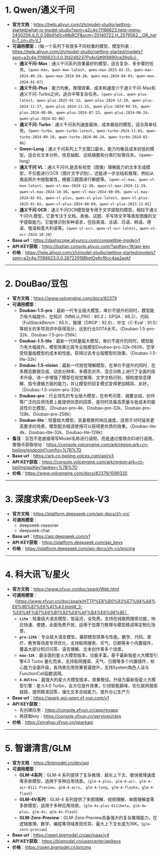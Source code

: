 # 1. Qwen/通义千问
- **官方文档**：https://help.aliyun.com/zh/model-studio/getting-started/what-is-model-studio?spm=a2c4g.11186623.help-menu-2400256.d_0_0.58b91d1cyMbRCF&scm=20140722.H_2579562._.OR_help-T_cn~zh-V_1
- **可调用模型**：（每一个系列下有很多不同权重的模型，模型列表：https://help.aliyun.com/zh/model-studio/getting-started/models?spm=a2c4g.11186623.0.0.3fd248237PxAvQ#9f8890ce29g5u）
  - **通义千问-Max**：通义千问系列效果最好的模型，适合复杂、多步骤的任务。（`qwen-max`、`qwen-max-latest`、`qwen-max-2025-01-25`、`qwen-max-2024-09-19`、`qwen-max-2024-04-28`、`qwen-max-2024-04-03`、`qwen-max-2024-01-07`）
  - **通义千问-Plus**：能力均衡，推理效果、成本和速度介于通义千问-Max和通义千问-Turbo之间，适合中等复杂任务。（`qwen-plus`、`qwen-plus-latest`、`qwen-plus-2025-01-12`、`qwen-plus-2024-12-20`、`qwen-plus-2024-11-27`、`qwen-plus-2024-11-25`、`qwen-plus-2024-09-19`、`qwen-plus-2024-08-06`、`qwen-plus-2024-07-23`、`qwen-plus-2024-06-24`、`qwen-plus-2024-02-06`）
  - **通义千问-Turbo**：通义千问系列速度最快、成本极低的模型，适合简单任务。（`qwen-turbo、qwen-turbo-latest`、`qwen-turbo-2024-11-01`、`qwen-turbo-2024-09-19`、`qwen-turbo-2024-06-24`、`qwen-turbo-2024-02-06`）
  - **Qwen-Long**：通义千问系列上下文窗口最长，能力均衡且成本较低的模型，适合长文本分析、信息抽取、总结摘要和分类打标等任务。（qwen-long）
  - **通义千问 VL**：通义千问VL是具有视觉（图像）理解能力的文本生成模型，不仅能进行OCR（图片文字识别），还能进一步总结和推理，例如从商品照片中提取属性，根据习题图进行解题等。（`qwen-vl-max`、`qwen-vl-max-latest`、`qwen-vl-max-2024-12-30`、`qwen-vl-max-2024-11-19`、`qwen-vl-max-2024-10-30`、`qwen-vl-max-2024-08-09`、`qwen-vl-max-2024-02-01`、`qwen-vl-plus`、`qwen-vl-plus-latest`、`qwen-vl-plus-2025-01-02`、`qwen-vl-plus-2024-08-09`、`qwen-vl-plus-2023-12-01`）
  - **通义千问 OCR**：通义千问OCR模型是专用于文字提取的模型。相较于通义千问VL模型，它更专注于文档、表格、试题、手写体文字等类型图像的文字提取能力。它能够识别多种语言，包括英语、法语、日语、韩语、德语、俄语和意大利语等。（`qwen-vl-ocr`、`qwen-vl-ocr-latest`、`qwen-vl-ocr-2024-10-28`）
- **Base url**：https://dashscope.aliyuncs.com/compatible-mode/v1
- **API KEY获取**：https://bailian.console.aliyun.com/?apiKey=1#/api-key
- **价格**：https://help.aliyun.com/zh/model-studio/getting-started/models?spm=a2c4g.11186623.0.0.28722918BtgtOs#cf6cc4aa2aokf
---
# 2. DouBao/豆包
- **官方文档**：https://www.volcengine.com/docs/82379
- **可调用模型**：
  - **Doubao-1.5-pro**：最新一代专业版大模型，单价不提升的同时，模型能力有大幅提升，在知识（MMLU_PRO：80.2； GPQA：66.2）、代码（FullStackBench：65.1）、推理（DROP：92.6）、中文（C-Eval：91.5）等相关的多项测评中获得高分，达到行业SOTA水平。（Doubao-1.5-pro-32k、Doubao-1.5-pro-256k）
  - **Doubao-1.5-lite**：最新一代轻量版大模型，单价不提升的同时，模型能力有大幅提升，模型效果比肩专业版模型Doubao-pro-32k-0828，您享受轻量版模型的成本和性能，获得过去专业版模型的效果。（Doubao-1.5-lite-32k）
  - **Doubao-1.5-vision**：最新一代视觉理解模型，在单价不提升的同时，在多模态数据合成、动态分辨率、多模态对齐、混合训练上进行了全面的技术升级，进一步增强了模型在视觉推理、文字文档识别、细粒度信息理解、指令遵循方面的能力，并让模型的回复模式变得更加精简、友好。（Doubao-1.5-vision-pro-32k）
  - **Doubao-pro**：行业领先的专业版大模型，在参考问答、摘要总结、创作等广泛的应用场景上能提供优质的回答，是同时具备高质量与低成本的极具性价比模型。（Doubao-pro-4k、Doubao-pro-32k、Doubao-pro-128k、Doubao-pro-256k）
  - **Doubao-lite**：轻量级大模型，具备极致的响应速度，适用于对时延有更高要求的场景，模型配合精调使用可以获得更优质的效果。（Doubao-lite-4k、Doubao-lite-32k、Doubao-lite-128k）
- **备注**：豆包不是直接填写Model名称进行调用，而是通过推理点ID进行调用，推理点获取地址：https://console.volcengine.com/ark/region:ark+cn-beijing/endpoint?config=%7B%7D 
- **Base url**：https://ark.cn-beijing.volces.com/api/v3
- **API KEY获取**：https://console.volcengine.com/ark/region:ark+cn-beijing/apiKey?apikey=%7B%7D
- **价格**：https://www.volcengine.com/docs/82379/1099320
---
# 3. 深度求索/DeepSeek-V3 
- **官方文档**：https://platform.deepseek.com/api-docs/zh-cn/
- **可调用模型**：
  - deepseek-reasoner
  - deepseek-chat
- **Base url**：https://api.deepseek.com/v1
- **API KEY获取**：https://platform.deepseek.com/api_keys
- **价格**：https://platform.deepseek.com/api-docs/zh-cn/pricing
---
# 4. 科大讯飞/星火
- **官方文档**：https://www.xfyun.cn/doc/spark/Web.html
- **可调用模型**：（https://www.xfyun.cn/doc/spark/HTTP%E8%B0%83%E7%94%A8%E6%96%87%E6%A1%A3.html#_3-%E8%AF%B7%E6%B1%82%E8%AF%B4%E6%98%8E）
  - **`Lite`**：轻量级大语言模型，低延迟，全免费。支持在线联网搜索功能，响应快速、便捷，全面免费开放，适用于低算力推理与模型精调等定制化场景。
  - **`pro-128k`**：专业级大语言模型，兼顾模型效果与性能。数学、代码、医疗、教育等场景专项优化，支持联网搜索、天气、日期等多个内置插件，覆盖大部分知识问答、语言理解、文本创作等多个场景。
  - **`max-32k`**：最全面的星火大模型版本，功能丰富。基于最新版星火大模型引擎4.0 Turbo 量化而来，支持联网搜索、天气、日期等多个内置插件，核心能力全面升级，各场景应用效果普遍提升，支持System角色人设与FunctionCall函数调用。
  - **`4.0Ultra`**：最强大的星火大模型版本，效果极佳。升级为最新版星火大模型引擎：星火4.0 Turbo，全方位提升效果，引领智能巅峰，优化联网搜索链路，提供精准回答，强化文本总结能力，提升办公生产力
- **Base url**：https://spark-api-open.xf-yun.com/v1
- **API KEY获取**：
  - 先创建应用：https://console.xfyun.cn/app/myapp
  - 再获取key：https://console.xfyun.cn/services/cbm
- **价格**：https://xinghuo.xfyun.cn/sparkapi
---
# 5. 智谱清言/GLM
- **官方文档**：https://bigmodel.cn/dev/api
- **可调用模型**：
  - **GLM-4系列**：GLM-4 系列提供了复杂推理、超长上下文、极快推理速度等多款模型，适用于多种应用场景。（`glm-4-plus`、`glm-4-air`、`glm-4-air-0111 Preview`、`glm-4-airx`、 `glm-4-long`、`glm-4-flashx`、`glm-4-flash`）
  - **GLM-4V系列**：GLM-4 系列提供了多图理解、视频理解、单图理解度等多款模型，适用于多种应用场景。（`glm-4v-plus-0111beta`、`glm-4v-plus`、`glm-4v`、`glm-4v-flash`）
  - **GLM-Zero-Preview**：GLM-Zero-Preview具备强大的复杂推理能力，在逻辑推理、数学、编程等领域表现优异。最大上下文长度为16K。(`glm-zero-preview`)
- **Base url**：https://open.bigmodel.cn/api/paas/v4 
- **API KEY获取**：https://bigmodel.cn/usercenter/apikeys
- **价格**：https://open.bigmodel.cn/pricing
